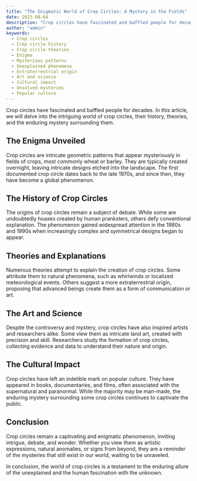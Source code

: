 ```yaml
---
title: "The Enigmatic World of Crop Circles: A Mystery in the Fields"
date: 2023-08-04
description: "Crop circles have fascinated and baffled people for decades. In this article, we will delve into the intriguing world of crop circles, their history, theories, and the enduring mystery surrounding them."
author: "admin"
keywords:
  - Crop circles
  - Crop circle history
  - Crop circle theories
  - Enigma
  - Mysterious patterns
  - Unexplained phenomena
  - Extraterrestrial origin
  - Art and science
  - Cultural impact
  - Unsolved mysteries
  - Popular culture
---
```


Crop circles have fascinated and baffled people for decades. In this article, we will delve into the intriguing world of crop circles, their history, theories, and the enduring mystery surrounding them.

## The Enigma Unveiled

Crop circles are intricate geometric patterns that appear mysteriously in fields of crops, most commonly wheat or barley. They are typically created overnight, leaving intricate designs etched into the landscape. The first documented crop circle dates back to the late 1970s, and since then, they have become a global phenomenon.

## The History of Crop Circles

The origins of crop circles remain a subject of debate. While some are undoubtedly hoaxes created by human pranksters, others defy conventional explanation. The phenomenon gained widespread attention in the 1980s and 1990s when increasingly complex and symmetrical designs began to appear.

## Theories and Explanations

Numerous theories attempt to explain the creation of crop circles. Some attribute them to natural phenomena, such as whirlwinds or localized meteorological events. Others suggest a more extraterrestrial origin, proposing that advanced beings create them as a form of communication or art.

## The Art and Science

Despite the controversy and mystery, crop circles have also inspired artists and researchers alike. Some view them as intricate land art, created with precision and skill. Researchers study the formation of crop circles, collecting evidence and data to understand their nature and origin.

## The Cultural Impact

Crop circles have left an indelible mark on popular culture. They have appeared in books, documentaries, and films, often associated with the supernatural and paranormal. While the majority may be man-made, the enduring mystery surrounding some crop circles continues to captivate the public.

## Conclusion

Crop circles remain a captivating and enigmatic phenomenon, inviting intrigue, debate, and wonder. Whether you view them as artistic expressions, natural anomalies, or signs from beyond, they are a reminder of the mysteries that still exist in our world, waiting to be unraveled.

In conclusion, the world of crop circles is a testament to the enduring allure of the unexplained and the human fascination with the unknown.
